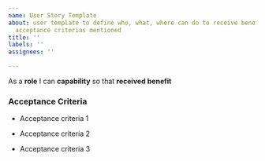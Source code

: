 ```yaml
---
name: User Story Template
about: user template to define who, what, where can do to receive benefits based on
  acceptance criterias mentioned
title: ''
labels: ''
assignees: ''

---
```


As a **role** I can **capability** so that **received benefit**

### Acceptance Criteria
- Acceptance criteria 1

- Acceptance criteria 2

- Acceptance criteria 3
